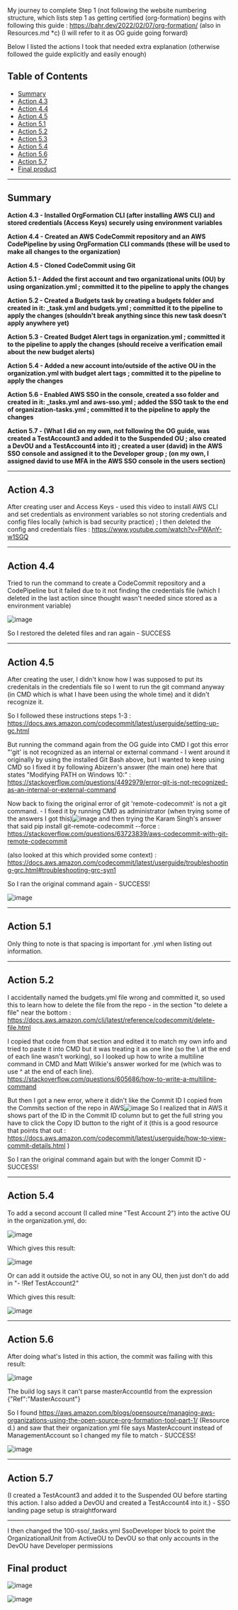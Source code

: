 My journey to complete Step 1 (not following the website numbering structure, which lists step 1 as getting certified (org-formation) begins with following this guide : https://bahr.dev/2022/02/07/org-formation/ (also in Resources.md *c)
  (I will refer to it as OG guide going forward)

Below I listed the actions I took that needed extra explanation (otherwise followed the guide explicitly and easily enough)

## Table of Contents
- [Summary](#Summary)
- [Action 4.3](#Action-43)
- [Action 4.4](#Action-44)
- [Action 4.5](#Action-45)
- [Action 5.1](#Action-51)
- [Action 5.2](#Action-52)
- [Action 5.3](#Action-53)
- [Action 5.4](#Action-54)
- [Action 5.6](#Action-56)
- [Action 5.7](#Action-57)
- [Final product](#Final-product)

***
## Summary
**Action 4.3 - Installed OrgFormation CLI (after installing AWS CLI) and stored credentials (Access Keys) securely using environment variables**

**Action 4.4 - Created an AWS CodeCommit repository and an AWS CodePipeline by using OrgFormation CLI commands (these will be used to make all changes to the organization)**

**Action 4.5 - Cloned CodeCommit using Git**

**Action 5.1 - Added the first account and two organizational units (OU) by using organization.yml ; committed it to the pipeline to apply the changes**

**Action 5.2 - Created a Budgets task by creating a budgets folder and created in it: _task.yml and budgets.yml ; committed it to the pipeline to apply the changes (shouldn't break anything since this new task doesn't apply anywhere yet)**

**Action 5.3 - Created Budget Alert tags in organization.yml ; committed it to the pipeline to apply the changes (should receive a verification email about the new budget alerts)**

**Action 5.4 - Added a new account into/outside of the active OU in the organization.yml with budget alert tags ; committed it to the pipeline to apply the changes**

**Action 5.6 - Enabled AWS SSO in the console, created a sso folder and created in it: _tasks.yml and aws-sso.yml ; added the SSO task to the end of organization-tasks.yml ; committed it to the pipeline to apply the changes**

**Action 5.7 - (What I did on my own, not following the OG guide, was created a TestAccount3 and added it to the Suspended OU ; also created a DevOU and a TestAccount4 into it) ; created a user (david) in the AWS SSO console and assigned it to the Developer group ; (on my own, I assigned david to use MFA in the AWS SSO console in the users section)**

***

## Action 4.3
After creating user and Access Keys - used this video to install AWS CLI and set credentials as environment variables so not storing credentials and config files locally (which is bad security practice) ; I then deleted the config and credentials files : https://www.youtube.com/watch?v=PWAnY-w1SGQ
***
## Action 4.4
Tried to run the command to create a CodeCommit repository and a CodePipeline but it failed due to it not finding the credentials file (which I deleted in the last action since thought wasn't needed since stored as a environment variable)

![image](https://user-images.githubusercontent.com/77641113/235282568-d4390b66-e794-401a-9f7f-ae9bad848122.png)
  
  
  So I restored the deleted files and ran again - SUCCESS
***
## Action 4.5
After creating the user, I didn't know how I was supposed to put its credenitals in the credentials file so I went to run the git command anyway (in CMD which is what I have been using the whole time) and it didn't recognize it.
  
  So I followed these instructions steps 1-3 : https://docs.aws.amazon.com/codecommit/latest/userguide/setting-up-gc.html

  But running the command again from the OG guide into CMD I got this error "'git' is not recognized as an internal or external command - I went around it originally by using the installed Git Bash above, but I wanted to keep using CMD so I fixed it by following Abizern's answer (the main one) here that states "Modifying PATH on Windows 10:" : https://stackoverflow.com/questions/4492979/error-git-is-not-recognized-as-an-internal-or-external-command

  Now back to fixing the original error of git 'remote-codecommit' is not a git command. - I fixed it by running CMD as administrator (when trying some of the answers I got this)![image](https://user-images.githubusercontent.com/77641113/235285561-21394201-6b70-4fe7-92c0-12a5d49686b3.png)
 and then trying the Karam Singh's answer that said pip install git-remote-codecommit --force : https://stackoverflow.com/questions/63723839/aws-codecommit-with-git-remote-codecommit
 
  (also looked at this which provided some context) : https://docs.aws.amazon.com/codecommit/latest/userguide/troubleshooting-grc.html#troubleshooting-grc-syn1
 
 So I ran the original command again - SUCCESS!
 
 ![image](https://user-images.githubusercontent.com/77641113/235285707-6c8560dd-d6d9-4e99-a34c-f2aca30e5b79.png)
***
## Action 5.1
Only thing to note is that spacing is important for .yml when listing out information.
***
## Action 5.2
I accidentally named the budgets.yml file wrong and committed it, so used this to learn how to delete the file from the repo - in the section "to delete a file" near the bottom : https://docs.aws.amazon.com/cli/latest/reference/codecommit/delete-file.html

  I copied that code from that section and edited it to match my own info and tried to paste it into CMD but it was treating it as one line (so the \ at the end of each line wasn't working), so I looked up how to write a multiline command in CMD and Matt Wilkie's answer worked for me (which was to use ^ at the end of each line).
  https://stackoverflow.com/questions/605686/how-to-write-a-multiline-command
  
  But then I got a new error, where it didn't like the Commit ID I copied from the Commits section of the repo in AWS![image](https://user-images.githubusercontent.com/77641113/235307811-0464bc7b-9d97-4122-881b-27e285e78485.png)
  So I realized that in AWS it shows part of the ID in the Commit ID column but to get the full string you have to click the Copy ID button to the right of it (this is a good resource that points that out : https://docs.aws.amazon.com/codecommit/latest/userguide/how-to-view-commit-details.html )
  
  
  So I ran the original command again but with the longer Commit ID - SUCCESS!
***
## Action 5.4
To add a second account (I called mine "Test Account 2") into the active OU in the organization.yml, do:

![image](https://user-images.githubusercontent.com/77641113/235786876-cf6e7e04-b2e1-4db4-a159-63ebbbc10dc6.png)

Which gives this result:

![image](https://user-images.githubusercontent.com/77641113/235788507-d343e09a-487f-407c-ba96-07a4eedd2fd6.png)


Or can add it outside the active OU, so not in any OU, then just don't do add in "- !Ref TestAccount2"

Which gives this result:

![image](https://user-images.githubusercontent.com/77641113/235787973-393218f5-1c7b-4049-a32c-6e65a80028a5.png)

***
## Action 5.6
After doing what's listed in this action, the commit was failing with this result:

![image](https://user-images.githubusercontent.com/77641113/236968808-1c02acbc-575b-475d-9d52-ebb0d702b9c7.png)

The build log says it can't parse masterAccountId from the expression {"Ref":"MasterAccount"}

So I found https://aws.amazon.com/blogs/opensource/managing-aws-organizations-using-the-open-source-org-formation-tool-part-1/ (Resource d.) and saw that their organization.yml file says MasterAccount instead of ManagementAccount so I changed my file to match - SUCCESS!

![image](https://user-images.githubusercontent.com/77641113/236969181-498789d9-3fdd-4a0d-8e99-892e73ee08df.png)

***
## Action 5.7
(I created a TestAcount3 and added it to the Suspended OU before starting this action. I also added a DevOU and created a TestAccount4 into it.) - SSO landing page setup is straightforward

***
I then changed the 100-sso/_tasks.yml SsoDeveloper block to point the OrganizationalUnit from ActiveOU to DevOU so that only accounts in the DevOU have Developer permissions

## Final product

![image](https://user-images.githubusercontent.com/77641113/236975931-70bab849-c8ed-4f97-9146-5e1a5288d9cd.png)

![image](https://user-images.githubusercontent.com/77641113/236976709-58747836-673c-4e38-8498-2b60291300d5.png)
